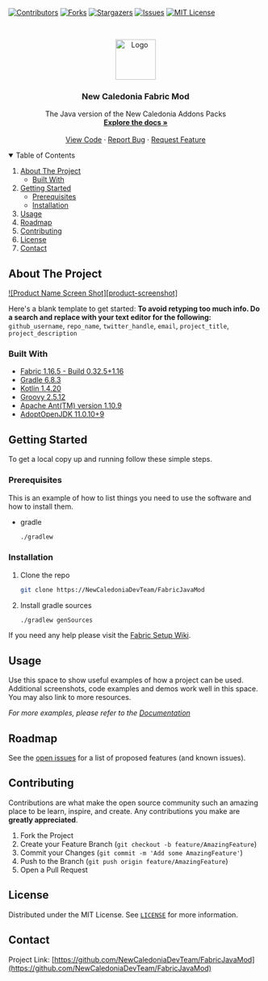 <!--
*** Thanks for checking out the Best-README-Template. If you have a suggestion
*** that would make this better, please fork the repo and create a pull request
*** or simply open an issue with the tag "enhancement".
*** Thanks again! Now go create something AMAZING! :D
***
***
***
*** To avoid retyping too much info. Do a search and replace for the following:
*** github_username, repo_name, twitter_handle, email, project_title, project_description
-->



<!-- PROJECT SHIELDS -->
<!--
*** I'm using markdown "reference style" links for readability.
*** Reference links are enclosed in brackets [ ] instead of parentheses ( ).
*** See the bottom of this document for the declaration of the reference variables
*** for contributors-url, forks-url, etc. This is an optional, concise syntax you may use.
*** https://www.markdownguide.org/basic-syntax/#reference-style-links
-->

[![Contributors][contributors-shield]][contributors-url]
[![Forks][forks-shield]][forks-url]
[![Stargazers][stars-shield]][stars-url]
[![Issues][issues-shield]][issues-url]
[![MIT License][license-shield]][license-url]



<!-- PROJECT LOGO -->
<br />
<p align="center">
  <a href="https://github.com/NewCaledoniaDevTeam/FabricJavaMod">
    <img src="https://avatars.githubusercontent.com/u/72218389?s=400&u=fdb3b7e678d89c6729c89d12e0b4956c1a277363&v=4" alt="Logo" width="80" height="80">
  </a>

  <h3 align="center">New Caledonia Fabric Mod</h3>

  <p align="center">
    The Java version of the New Caledonia Addons Packs
    <br/>
    <a href="https://fabricmc.net/wiki/start"><strong>Explore the docs »</strong></a>
    <br/>
    <br/>
    <a href="https://github.com/NewCaledoniaDevTeam/FabricJavaMod">View Code</a>
    ·
    <a href="https://github.com/NewCaledoniaDevTeam/FabricJavaMod/issues">Report Bug</a>
    ·
    <a href="https://github.com/NewCaledoniaDevTeam/FabricJavaMod/issues">Request Feature</a>
  </p>
</p>



<!-- TABLE OF CONTENTS -->
<details open="open">
  <summary>Table of Contents</summary>
  <ol>
    <li>
      <a href="#about-the-project">About The Project</a>
      <ul>
        <li><a href="#built-with">Built With</a></li>
      </ul>
    </li>
    <li>
      <a href="#getting-started">Getting Started</a>
      <ul>
        <li><a href="#prerequisites">Prerequisites</a></li>
        <li><a href="#installation">Installation</a></li>
      </ul>
    </li>
    <li><a href="#usage">Usage</a></li>
    <li><a href="#roadmap">Roadmap</a></li>
    <li><a href="#contributing">Contributing</a></li>
    <li><a href="#license">License</a></li>
    <li><a href="#contact">Contact</a></li>
    <!--<li><a href="#acknowledgements">Acknowledgements</a></li>-->
  </ol>
</details>



<!-- ABOUT THE PROJECT -->
## About The Project

[![Product Name Screen Shot][product-screenshot]](https://example.com)

Here's a blank template to get started:
**To avoid retyping too much info. Do a search and replace with your text editor for the following:**
`github_username`, `repo_name`, `twitter_handle`, `email`, `project_title`, `project_description`


### Built With

* [Fabric 1.16.5 - Build 0.32.5+1.16](https://fabricmc.net/use/)
* [Gradle 6.8.3](https://gradle.org/releases/)
* [Kotlin 1.4.20](https://github.com/JetBrains/kotlin/releases/tag/v1.4.21)
* [Groovy 2.5.12](https://groovy.apache.org/download.html)
* [Apache Ant(TM) version 1.10.9](http://ant.apache.org/bindownload.cgi)
* [AdoptOpenJDK 11.0.10+9](https://adoptopenjdk.net/releases.html)



<!-- GETTING STARTED -->
## Getting Started

To get a local copy up and running follow these simple steps.

### Prerequisites

This is an example of how to list things you need to use the software and how to install them.
* gradle
  ```sh
  ./gradlew
  ```

### Installation

1. Clone the repo
   ```sh
   git clone https://NewCaledoniaDevTeam/FabricJavaMod
   ```
2. Install gradle sources
   ```sh
   ./gradlew genSources
   ```
If you need any help please visit the [Fabric Setup Wiki](https://fabricmc.net/wiki/tutorial:setup).



<!-- USAGE EXAMPLES -->
## Usage

Use this space to show useful examples of how a project can be used. Additional screenshots, code examples and demos work well in this space. You may also link to more resources.

_For more examples, please refer to the [Documentation](https://fabricmc.net/wiki/tutorial:setup)_



<!-- ROADMAP -->
## Roadmap

See the [open issues](https://github.com/NewCaledoniaDevTeam/FabricJavaMod) for a list of proposed features (and known issues).


<!-- CONTRIBUTING -->
## Contributing

Contributions are what make the open source community such an amazing place to be learn, inspire, and create. Any contributions you make are **greatly appreciated**.

1. Fork the Project
2. Create your Feature Branch (`git checkout -b feature/AmazingFeature`)
3. Commit your Changes (`git commit -m 'Add some AmazingFeature'`)
4. Push to the Branch (`git push origin feature/AmazingFeature`)
5. Open a Pull Request



<!-- LICENSE -->
## License

Distributed under the MIT License. See [`LICENSE`](LICENSE) for more information.


<!-- CONTACT -->
## Contact

Project Link: [https://github.com/NewCaledoniaDevTeam/FabricJavaMod](https://github.com/NewCaledoniaDevTeam/FabricJavaMod)



<!-- ACKNOWLEDGEMENTS -->
<!-- ## Acknowledgements-->


<!-- MARKDOWN LINKS & IMAGES -->
<!-- https://www.markdownguide.org/basic-syntax/#reference-style-links -->
[contributors-shield]: https://img.shields.io/github/contributors/NewCaledoniaDevTeam/FabricJavaMod.svg?style=for-the-badge
[contributors-url]: https://github.com/NewCaledoniaDevTeam/FabricJavaMod/graphs/contributors
[forks-shield]: https://img.shields.io/github/forks/NewCaledoniaDevTeam/FabricJavaMod.svg?style=for-the-badge
[forks-url]: https://github.com/NewCaledoniaDevTeam/FabricJavaMod/network/members
[stars-shield]: https://img.shields.io/github/stars/NewCaledoniaDevTeam/FabricJavaMod.svg?style=for-the-badge
[stars-url]: https://github.com/NewCaledoniaDevTeam/FabricJavaMod/stargazers
[issues-shield]: https://img.shields.io/github/issues/NewCaledoniaDevTeam/FabricJavaMod.svg?style=for-the-badge
[issues-url]: https://github.com/NewCaledoniaDevTeam/FabricJavaMod/issues
[license-shield]: https://img.shields.io/github/license/NewCaledoniaDevTeam/FabricJavaMod.svg?style=for-the-badge
[license-url]: https://github.com/NewCaledoniaDevTeam/FabricJavaMod/blob/master/LICENSE.txt
